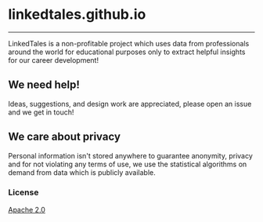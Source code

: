 # linkedtales.github.io
-----------
LinkedTales is a non-profitable project which uses data from professionals around the world for educational purposes only to extract helpful insights for our career development!

## We need help!
Ideas, suggestions, and design work are appreciated, please open an issue and we get in touch!

## We care about privacy
Personal information isn't stored anywhere to guarantee anonymity, privacy and for not violating any terms of use, we use the statistical algorithms on demand from data which is publicly available.

### License

[Apache 2.0][apache-license]

[apache-license]:./LICENSE
